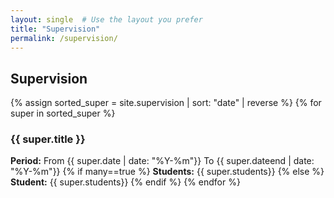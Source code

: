 ```yaml
---
layout: single  # Use the layout you prefer
title: "Supervision"
permalink: /supervision/ 
---
```


## Supervision
{% assign sorted_super = site.supervision | sort: "date" | reverse %}
{% for super in sorted_super %}
### {{ super.title }}
**Period:** From {{ super.date | date: "%Y-%m"}} To  {{ super.dateend | date: "%Y-%m"}}
{% if many==true %}
**Students:** {{ super.students}}
{% else %}
**Student:** {{ super.students}}
{% endif %}
{% endfor %}